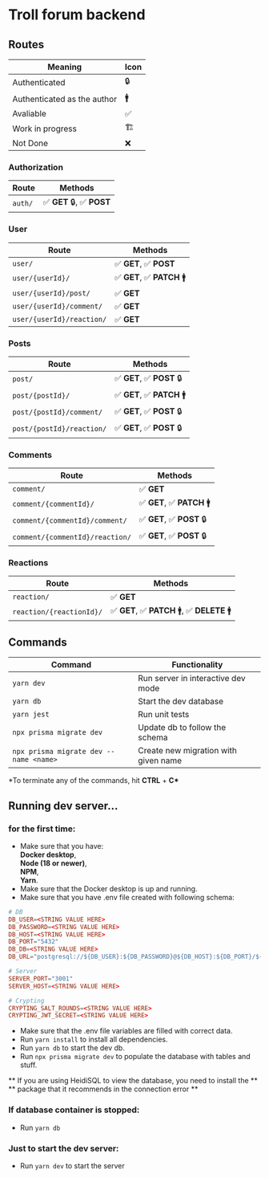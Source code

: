 # Troll forum backend

## Routes

| Meaning                     | Icon |
| --------------------------- | ---- |
| Authenticated               | 🔒   |
| Authenticated as the author | 🚹   |
| Avaliable                   | ✅   |
| Work in progress            | 🏗️   |
| Not Done                    | ❌   |

### Authorization

| Route   | Methods                    |
| ------- | -------------------------- |
| `auth/` | ✅ **GET** 🔒, ✅ **POST** |

### User

| Route                     | Methods                     |
| ------------------------- | --------------------------- |
| `user/`                   | ✅ **GET**, ✅ **POST**     |
| `user/{userId}/`          | ✅ **GET**, ✅ **PATCH** 🚹 |
| `user/{userId}/post/`     | ✅ **GET**                  |
| `user/{userId}/comment/`  | ✅ **GET**                  |
| `user/{userId}/reaction/` | ✅ **GET**                  |

### Posts

| Route                     | Methods                     |
| ------------------------- | --------------------------- |
| `post/`                   | ✅ **GET**, ✅ **POST** 🔒  |
| `post/{postId}/`          | ✅ **GET**, ✅ **PATCH** 🚹 |
| `post/{postId}/comment/`  | ✅ **GET**, ✅ **POST** 🔒  |
| `post/{postId}/reaction/` | ✅ **GET**, ✅ **POST** 🔒  |

### Comments

| Route                           | Methods                     |
| ------------------------------- | --------------------------- |
| `comment/`                      | ✅ **GET**                  |
| `comment/{commentId}/`          | ✅ **GET**, ✅ **PATCH** 🚹 |
| `comment/{commentId}/comment/`  | ✅ **GET**, ✅ **POST** 🔒  |
| `comment/{commentId}/reaction/` | ✅ **GET**, ✅ **POST** 🔒  |

### Reactions

| Route                    | Methods                                       |
| ------------------------ | --------------------------------------------- |
| `reaction/`              | ✅ **GET**                                    |
| `reaction/{reactionId}/` | ✅ **GET**, ✅ **PATCH** 🚹, ✅ **DELETE** 🚹 |

## Commands

| Command                                | Functionality                        |
| -------------------------------------- | ------------------------------------ |
| `yarn dev`                             | Run server in interactive dev mode   |
| `yarn db`                              | Start the dev database               |
| `yarn jest`                            | Run unit tests                       |
| `npx prisma migrate dev`               | Update db to follow the schema       |
| `npx prisma migrate dev --name <name>` | Create new migration with given name |

\*To terminate any of the commands, hit **CTRL** + **C\***

## Running dev server...

### for the first time:

- Make sure that you have: \
  **Docker desktop**, \
  **Node (18 or newer)**,\
  **NPM**,\
  **Yarn**.
- Make sure that the Docker desktop is up and running.
- Make sure that you have .env file created with following schema:

```conf
# DB
DB_USER=<STRING VALUE HERE>
DB_PASSWORD=<STRING VALUE HERE>
DB_HOST=<STRING VALUE HERE>
DB_PORT="5432"
DB_DB=<STRING VALUE HERE>
DB_URL="postgresql://${DB_USER}:${DB_PASSWORD}@${DB_HOST}:${DB_PORT}/${DB_DB}?schema=public"

# Server
SERVER_PORT="3001"
SERVER_HOST=<STRING VALUE HERE>

# Crypting
CRYPTING_SALT_ROUNDS=<STRING VALUE HERE>
CRYPTING_JWT_SECRET=<STRING VALUE HERE>
```

- Make sure that the .env file variables are filled with correct data.
- Run `yarn install` to install all dependencies.
- Run `yarn db` to start the dev db.
- Run `npx prisma migrate dev` to populate the database with tables and stuff.

** If you are using HeidiSQL to view the database, you need to install the **
** package that it recommends in the connection error **

### If database container is stopped:

- Run `yarn db`

### Just to start the dev server:

- Run `yarn dev` to start the server
